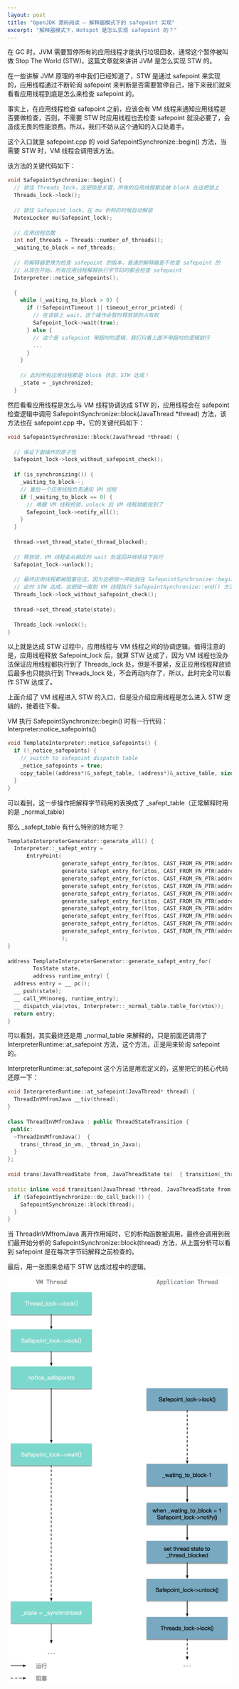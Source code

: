 ```yaml
---
layout: post
title: "OpenJDK 源码阅读 — 解释器模式下的 safepoint 实现"
excerpt: "解释器模式下，Hotspot 是怎么实现 safepoint 的？"
---
```


在 GC 时，JVM 需要暂停所有的应用线程才能执行垃圾回收，通常这个暂停被叫做 Stop The World (STW)，这篇文章就来讲讲 JVM 是怎么实现 STW 的。

在一些讲解 JVM 原理的书中我们已经知道了，STW 是通过 safepoint 来实现的，应用线程通过不断轮询 safepoint 来判断是否需要暂停自己，接下来我们就来看看应用线程到底是怎么来检查 safepoint 的。

事实上，在应用线程检查 safepoint 之前，应该会有 VM 线程来通知应用线程是否要做检查，否则，不需要 STW 时应用线程也去检查 safepoint 就没必要了，会造成无畏的性能浪费。所以，我们不妨从这个通知的入口处着手。

这个入口就是 safepoint.cpp 的 void SafepointSynchronize::begin() 方法，当需要 STW 时，VM 线程会调用该方法。

该方法的关键代码如下：

```cpp
void SafepointSynchronize::begin() {
  // 锁住 Threads_lock，这把锁是关键，所有的应用线程都会被 block 在这把锁上
  Threads_lock->lock();
  
  // 锁住 Safepoint_lock，在 mu 析构的时候自动解锁
  MutexLocker mu(Safepoint_lock);

  // 应用线程总数
  int nof_threads = Threads::number_of_threads();
  _waiting_to_block = nof_threads;

  // 将解释器更换为检查 safepoint 的版本，普通的解释器是不检查 safepoint 的
  // 从现在开始，所有应用线程解释执行字节码时都会检查 safepoint
  Interpreter::notice_safepoints();

  {
    while (_waiting_to_block > 0) {
      if (!SafepointTimeout || timeout_error_printed) {
        // 在该锁上 wait，这个操作会暂时释放锁的占有权
        Safepoint_lock->wait(true);
      } else {
        // 这个是 safepoint 带超时的逻辑，我们只看上面不带超时的逻辑就行
        ...
      }
    }

    // 此时所有应用线程都是 block 状态，STW 达成！
    _state = _synchronized;
  }

```

然后看看应用线程是怎么与 VM 线程协调达成 STW 的，应用线程会在 safepoint 检查逻辑中调用 SafepointSynchronize::block(JavaThread *thread) 方法，该方法也在 safepoint.cpp 中，它的关键代码如下：

```cpp
void SafepointSynchronize::block(JavaThread *thread) {

  // 保证下面操作的原子性
  Safepoint_lock->lock_without_safepoint_check();

  if (is_synchronizing()) {
    _waiting_to_block--;
    // 最后一个应用线程负责通知 VM 线程
    if (_waiting_to_block == 0) {
      // 唤醒 VM 线程抢锁，unlock 后 VM 线程就能抢到了
      Safepoint_lock->notify_all();
    }
  }

  thread->set_thread_state(_thread_blocked);

  // 释放锁，VM 线程会从相应的 wait 处返回并继续往下执行
  Safepoint_lock->unlock();

  // 最终应用线程都被阻塞在这，因为这把锁一开始就在 SafepointSynchronize::begin() 里被 VM 线程抢占了
  // 此时 STW 达成，这把锁一直到 VM 线程执行 SafepointSynchronize::end() 方法时才会被释放
  Threads_lock->lock_without_safepoint_check();

  thread->set_thread_state(state);

  Threads_lock->unlock();
}
```

以上就是达成 STW 过程中，应用线程与 VM 线程之间的协调逻辑。值得注意的是，应用线程释放 Safepoint_lock 后，就算 STW 达成了，因为 VM 线程也没办法保证应用线程都执行到了 Threads_lock 处，但是不要紧，反正应用线程释放锁后最多也只能执行到 Threads_lock 处，不会再动内存了，所以，此时完全可以看作 STW 达成了。

上面介绍了 VM 线程进入 STW 的入口，但是没介绍应用线程是怎么进入 STW 逻辑的，接着往下看。

VM 执行 SafepointSynchronize::begin() 时有一行代码：Interpreter:notice_safepoints()

```cpp
void TemplateInterpreter::notice_safepoints() {
  if (!_notice_safepoints) {
    // switch to safepoint dispatch table
    _notice_safepoints = true;
    copy_table((address*)&_safept_table, (address*)&_active_table, sizeof(_active_table) / sizeof(address));
  }
}
```

可以看到，这一步操作把解释字节码用的表换成了 _safept_table（正常解释时用的是 _normal_table）

那么 _safept_table 有什么特别的地方呢？

```cpp
TemplateInterpreterGenerator::generate_all() {
  Interpreter::_safept_entry =
      EntryPoint(
                 generate_safept_entry_for(btos, CAST_FROM_FN_PTR(address, InterpreterRuntime::at_safepoint)),
                 generate_safept_entry_for(ztos, CAST_FROM_FN_PTR(address, InterpreterRuntime::at_safepoint)),
                 generate_safept_entry_for(ctos, CAST_FROM_FN_PTR(address, InterpreterRuntime::at_safepoint)),
                 generate_safept_entry_for(stos, CAST_FROM_FN_PTR(address, InterpreterRuntime::at_safepoint)),
                 generate_safept_entry_for(atos, CAST_FROM_FN_PTR(address, InterpreterRuntime::at_safepoint)),
                 generate_safept_entry_for(itos, CAST_FROM_FN_PTR(address, InterpreterRuntime::at_safepoint)),
                 generate_safept_entry_for(ltos, CAST_FROM_FN_PTR(address, InterpreterRuntime::at_safepoint)),
                 generate_safept_entry_for(ftos, CAST_FROM_FN_PTR(address, InterpreterRuntime::at_safepoint)),
                 generate_safept_entry_for(dtos, CAST_FROM_FN_PTR(address, InterpreterRuntime::at_safepoint)),
                 generate_safept_entry_for(vtos, CAST_FROM_FN_PTR(address, InterpreterRuntime::at_safepoint))
                 );
}

address TemplateInterpreterGenerator::generate_safept_entry_for(
        TosState state,
        address runtime_entry) {
  address entry = __ pc();
  __ push(state);
  __ call_VM(noreg, runtime_entry);
  __ dispatch_via(vtos, Interpreter::_normal_table.table_for(vtos));
  return entry;
}
```

可以看到，其实最终还是用 _normal_table 来解释的，只是前面还调用了 InterpreterRuntime::at_safepoint 方法，这个方法，正是用来轮询 safepoint 的。

InterpreterRuntime::at_safepoint 这个方法是用宏定义的，这里把它的核心代码还原一下：

```cpp
void InterpreterRuntime::at_safepoint(JavaThread* thread) {
  ThreadInVMfromJava __tiv(thread);
}

class ThreadInVMfromJava : public ThreadStateTransition {
 public:
  ~ThreadInVMfromJava()  {
    trans(_thread_in_vm, _thread_in_Java);
  }
};

void trans(JavaThreadState from, JavaThreadState to)  { transition(_thread, from, to); }

static inline void transition(JavaThread *thread, JavaThreadState from, JavaThreadState to) {
  if (SafepointSynchronize::do_call_back()) {
    SafepointSynchronize::block(thread);
  }
}
```

当 ThreadInVMfromJava 离开作用域时，它的析构函数被调用，最终会调用到我们最开始分析的 SafepointSynchronize::block(thread) 方法，从上面分析可以看到 safepoint 是在每次字节码解释之前检查的。

最后，用一张图来总结下 STW 达成过程中的逻辑。

<img src="/img/posts/safepoint-on-interpreter-mode-r1.png" os="mac"/>